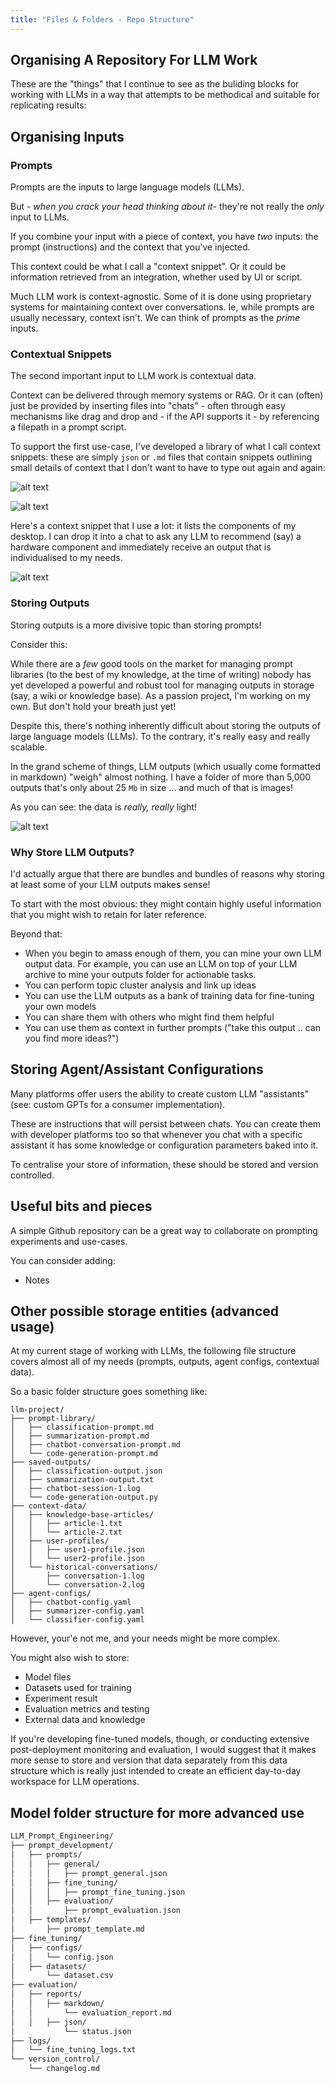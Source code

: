 ```yaml
---
title: "Files & Folders - Repo Structure"
---
```


## Organising A Repository For LLM Work

These are the "things" that I continue to see as the buliding blocks for working with LLMs in a way that attempts to be methodical and suitable for replicating results:

## Organising Inputs

### Prompts

Prompts are the inputs to large language models (LLMs).

But - *when you crack your head thinking about it*- they're not really the *only* input to LLMs.

If you combine your input with a piece of context, you have *two* inputs: the prompt (instructions) and the context that you've injected.

This context could be what I call a "context snippet". Or it could be information retrieved from an integration, whether used by UI or script.

Much LLM work is context-agnostic. Some of it is done using proprietary systems for maintaining context over conversations. Ie, while prompts are usually necessary, context isn't. We can think of prompts as the *prime* inputs.

### Contextual Snippets

The second important input to LLM work is contextual data.

Context can be delivered through memory systems or RAG. Or it can (often) just be provided by inserting files into "chats" - often through easy mechanisms like drag and drop and - if the API supports it - by referencing a filepath in a prompt script.

To support the first use-case, I've developed a library of what I call context snippets: these are simply `json` or `.md` files that contain snippets outlining small details of context that I don't want to have to type out again and again:

![alt text](images/personal-context-repo.png)

![alt text](images/context-repo-2.png)

Here's a context snippet that I use a lot: it lists the components of my desktop. I can drop it into a chat to ask any LLM to recommend (say) a hardware component and immediately receive an output that is individualised to my needs.

![alt text](images/desktop-specs.png)

### Storing Outputs

Storing outputs is a more divisive topic than storing prompts!

Consider this:

While there are a *few* good tools on the market for managing prompt libraries (to the best of my knowledge, at the time of writing) nobody has yet developed a powerful and robust tool for managing outputs in storage (say, a wiki or knowledge base). As a passion project, I'm working on my own. But don't hold your breath just yet!

Despite this, there's nothing inherently difficult about storing the outputs of large language models (LLMs). To the contrary, it's really easy and really scalable. 

In the grand scheme of things, LLM outputs (which usually come formatted in markdown) "weigh" almost nothing. I have a folder of more than 5,000 outputs that's only about 25 `Mb` in size ... and much of that is images!

As you can see: the data is *really, really* light!

![alt text](images/output-size.png)

### Why Store LLM Outputs?

I'd actually argue that there are bundles and bundles of reasons why storing at least some of your LLM outputs makes sense!

To start with the most obvious: they might contain highly useful information that you might wish to retain for later reference. 

Beyond that:

- When you begin to amass enough of them, you can mine your own LLM output data. For example, you can use an LLM on top of your LLM archive to mine your outputs folder for actionable tasks. 
- You can perform topic cluster analysis and link up ideas  
- You can use the LLM outputs as a bank of training data for fine-tuning your own models  
- You can share them with others who might find them helpful  
- You can use them as context in further prompts ("take this output .. can you find more ideas?")

## Storing Agent/Assistant Configurations

Many platforms offer users the ability to create custom LLM "assistants" (see: custom GPTs for a consumer implementation).

These are instructions that will persist between chats. You can create them with developer platforms too so that whenever you chat with a specific assistant it has some knowledge or configuration parameters baked into it. 

To centralise your store of information, these should be stored and version controlled.

## Useful bits and pieces

A simple Github repository can be a great way to collaborate on prompting experiments and use-cases. 

You can consider adding:

- Notes  

## Other possible storage entities (advanced usage)

At my current stage of working with LLMs, the following file structure covers almost all of my needs (prompts, outputs, agent configs, contextual data).

So a basic folder structure goes something like:

```
llm-project/
├── prompt-library/
│   ├── classification-prompt.md
│   ├── summarization-prompt.md
│   ├── chatbot-conversation-prompt.md
│   └── code-generation-prompt.md
├── saved-outputs/
│   ├── classification-output.json
│   ├── summarization-output.txt
│   ├── chatbot-session-1.log
│   └── code-generation-output.py
├── context-data/
│   ├── knowledge-base-articles/
│   │   ├── article-1.txt
│   │   └── article-2.txt
│   ├── user-profiles/
│   │   ├── user1-profile.json
│   │   └── user2-profile.json
│   └── historical-conversations/
│       ├── conversation-1.log
│       └── conversation-2.log
├── agent-configs/
│   ├── chatbot-config.yaml
│   ├── summarizer-config.yaml
│   └── classifier-config.yaml
```

However, your'e not me, and your needs might be more complex. 

You might also wish to store:

- Model files 
- Datasets used for training  
- Experiment result  
- Evaluation metrics and testing  
- External data and knowledge 

If you're developing fine-tuned models, though, or conducting extensive post-deployment monitoring and evaluation, I would suggest that it makes more sense to store and version that data separately from this data structure which is really just intended to create an efficient day-to-day workspace for LLM operations.

## Model folder structure for more advanced use

```markdown
LLM_Prompt_Engineering/
├── prompt_development/
│   ├── prompts/
│   │   ├── general/
│   │   │   ├── prompt_general.json
│   │   ├── fine_tuning/
│   │   │   ├── prompt_fine_tuning.json
│   │   ├── evaluation/
│   │       ├── prompt_evaluation.json
│   ├── templates/
│       ├── prompt_template.md
├── fine_tuning/
│   ├── configs/
│   │   └── config.json
│   ├── datasets/
│       └── dataset.csv
├── evaluation/
│   ├── reports/
│   │   ├── markdown/
│   │       └── evaluation_report.md
│   │   ├── json/
│           └── status.json
├── logs/
│   └── fine_tuning_logs.txt
└── version_control/
    └── changelog.md
```
